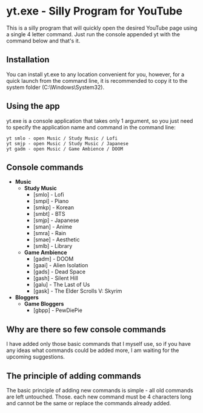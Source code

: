# yt.exe - Silly Program for YouTube
This is a silly program that will quickly open the desired YouTube page using a single 4 letter command. Just run the console appended yt with the command below and that's it.

Installation
---
You can install yt.exe to any location convenient for you, however, for a quick launch from the command line, it is recommended to copy it to the system folder (C:\Windows\System32\).

Using the app
---
yt.exe is a console application that takes only 1 argument, so you just need to specify the application name and command in the command line:
```
yt smlo - open Music / Study Music / Lofi
yt smjp - open Music / Study Music / Japanese
yt gadm - open Music / Game Ambience / DOOM
```

Console commands
---
<ul><li><strong>Music</strong><ul><li><strong>Study Music</strong><ul><li>[smlo] - Lofi</li><li>[smpi] - Piano</li><li>[smkp] - Korean</li><li>[smbt] - BTS</li><li>[smjp] - Japanese</li><li>[sman] - Anime</li><li>[smra] - Rain</li><li>[smae] - Aesthetic</li><li>[smlb] - Library</li></ul></li><li><strong>Game Ambience</strong><ul><li>[gadm] - DOOM</li><li>[gaai] - Alien Isolation</li><li>[gads] - Dead Space</li><li>[gash] - Silent Hill</li><li>[galu] - The Last of Us</li><li>[gask] - The Elder Scrolls V: Skyrim</li></ul></li></ul></li><li><strong>Bloggers</strong><ul><li><strong>Game Bloggers</strong><ul><li>[gbpp] - PewDiePie</li></ul></li></ul></li></ul>

Why are there so few console commands
---
I have added only those basic commands that I myself use, so if you have any ideas what commands could be added more, I am waiting for the upcoming suggestions.

The principle of adding commands
---
The basic principle of adding new commands is simple - all old commands are left untouched. Those. each new command must be 4 characters long and cannot be the same or replace the commands already added.
